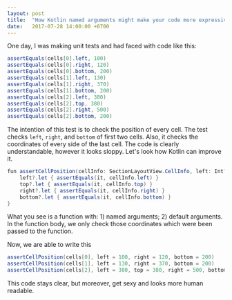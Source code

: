 ```yaml
---
layout: post
title:  "How Kotlin named arguments might make your code more expressive"
date:   2017-07-28 14:00:00 +0700
---
```


One day, I was making unit tests and had faced with code like this:

```java
assertEquals(cells[0].left, 100)
assertEquals(cells[0].right, 120)
assertEquals(cells[0].bottom, 200)
assertEquals(cells[1].left, 130)
assertEquals(cells[1].right, 370)
assertEquals(cells[1].bottom, 200)
assertEquals(cells[2].left, 380)
assertEquals(cells[2].top, 380)
assertEquals(cells[2].right, 500)
assertEquals(cells[2].bottom, 200)
```

The intention of this test is to check the position of every cell. The test checks `left`, `right`, and `bottom` of first two cells. 
Also, it checks the coordinates of every side of the last cell. 
The code is clearly understandable, however it looks sloppy. Let's look how Kotlin can improve it.

```java
fun assertCellPosition(cellInfo: SectionLayoutView.CellInfo, left: Int? = null, top: Int? = null, right: Int? = null, bottom: Int? = null) {
    left?.let { assertEquals(it, cellInfo.left) }
    top?.let { assertEquals(it, cellInfo.top) }
    right?.let { assertEquals(it, cellInfo.right) }
    bottom?.let { assertEquals(it, cellInfo.bottom) }
}
```

What you see is a function with: 1) named arguments; 2) default arguments. 
In the function body, we only check those coordinates which were been passed to the function.

Now, we are able to write this

```java
assertCellPosition(cells[0], left = 100, right = 120, bottom = 200)
assertCellPosition(cells[1], left = 130, right = 370, bottom = 200)
assertCellPosition(cells[2], left = 380, top = 380, right = 500, bottom = 200)
```

This code stays clear, but moreover, get sexy and looks more human readable.